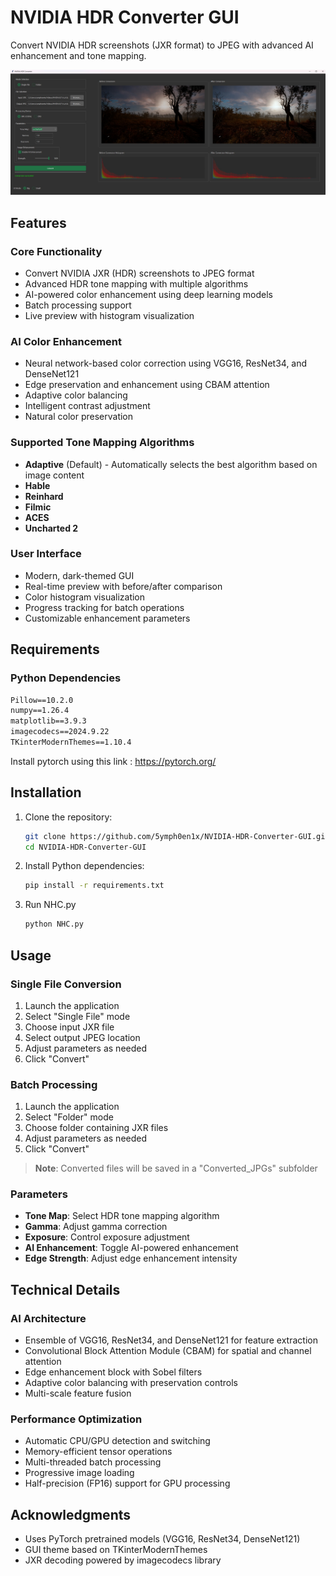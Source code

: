 # NVIDIA HDR Converter GUI
Convert NVIDIA HDR screenshots (JXR format) to JPEG with advanced AI enhancement and tone mapping.

<p align="center">
  <img width="1024" src="interface.jpg">
</p>

## Features

### Core Functionality
- Convert NVIDIA JXR (HDR) screenshots to JPEG format
- Advanced HDR tone mapping with multiple algorithms
- AI-powered color enhancement using deep learning models
- Batch processing support
- Live preview with histogram visualization

### AI Color Enhancement
- Neural network-based color correction using VGG16, ResNet34, and DenseNet121
- Edge preservation and enhancement using CBAM attention
- Adaptive color balancing
- Intelligent contrast adjustment
- Natural color preservation

### Supported Tone Mapping Algorithms
- **Adaptive** (Default) - Automatically selects the best algorithm based on image content
- **Hable**
- **Reinhard**
- **Filmic**
- **ACES**
- **Uncharted 2**

### User Interface
- Modern, dark-themed GUI
- Real-time preview with before/after comparison
- Color histogram visualization
- Progress tracking for batch operations
- Customizable enhancement parameters

## Requirements

### Python Dependencies
```txt
Pillow==10.2.0
numpy==1.26.4
matplotlib==3.9.3
imagecodecs==2024.9.22
TKinterModernThemes==1.10.4
```
Install pytorch using this link : https://pytorch.org/

## Installation

1. Clone the repository:
   ```bash
   git clone https://github.com/5ymph0en1x/NVIDIA-HDR-Converter-GUI.git
   cd NVIDIA-HDR-Converter-GUI
   ```

2. Install Python dependencies:
   ```bash
   pip install -r requirements.txt
   ```

3. Run NHC.py
   ```bash
   python NHC.py
   ```

## Usage

### Single File Conversion
1. Launch the application
2. Select "Single File" mode
3. Choose input JXR file
4. Select output JPEG location
5. Adjust parameters as needed
6. Click "Convert"

### Batch Processing
1. Launch the application
2. Select "Folder" mode
3. Choose folder containing JXR files
4. Adjust parameters as needed
5. Click "Convert"

> **Note**: Converted files will be saved in a "Converted_JPGs" subfolder

### Parameters
- **Tone Map**: Select HDR tone mapping algorithm
- **Gamma**: Adjust gamma correction
- **Exposure**: Control exposure adjustment
- **AI Enhancement**: Toggle AI-powered enhancement
- **Edge Strength**: Adjust edge enhancement intensity

## Technical Details

### AI Architecture
- Ensemble of VGG16, ResNet34, and DenseNet121 for feature extraction
- Convolutional Block Attention Module (CBAM) for spatial and channel attention
- Edge enhancement block with Sobel filters
- Adaptive color balancing with preservation controls
- Multi-scale feature fusion

### Performance Optimization
- Automatic CPU/GPU detection and switching
- Memory-efficient tensor operations
- Multi-threaded batch processing
- Progressive image loading
- Half-precision (FP16) support for GPU processing

## Acknowledgments

- Uses PyTorch pretrained models (VGG16, ResNet34, DenseNet121)
- GUI theme based on TKinterModernThemes
- JXR decoding powered by imagecodecs library
